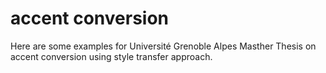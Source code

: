 # accent conversion

Here are some examples for Université Grenoble Alpes Masther Thesis on accent conversion using style transfer approach.
